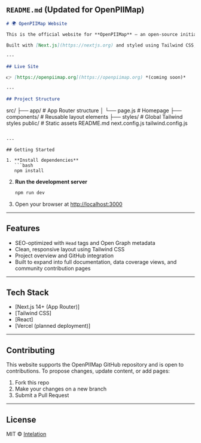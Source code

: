 ## `README.md` (Updated for OpenPIIMap)

```markdown
# 🌍 OpenPIIMap Website

This is the official website for **OpenPIIMap** — an open-source initiative to map and standardize definitions of **Personally Identifiable Information (PII)** and **Protected Health Information (PHI)** across global privacy frameworks like **GDPR**, **HIPAA**, and **DPDPB**.

Built with [Next.js](https://nextjs.org) and styled using Tailwind CSS, this site is optimized for SEO, contributor clarity, and long-term scalability.

---

## Live Site

👉 [https://openpiimap.org](https://openpiimap.org) *(coming soon)*

---

## Project Structure

```

src/
├── app/                  # App Router structure
│   └── page.js           # Homepage
├── components/           # Reusable layout elements
├── styles/               # Global Tailwind styles
public/                   # Static assets
README.md
next.config.js
tailwind.config.js

````

---

## Getting Started

1. **Install dependencies**
   ```bash
   npm install
````

2. **Run the development server**

   ```bash
   npm run dev
   ```

3. Open your browser at [http://localhost:3000](http://localhost:3000)

---

## Features

* SEO-optimized with `Head` tags and Open Graph metadata
* Clean, responsive layout using Tailwind CSS
* Project overview and GitHub integration
* Built to expand into full documentation, data coverage views, and community contribution pages

---

## Tech Stack

* \[Next.js 14+ (App Router)]
* \[Tailwind CSS]
* \[React]
* \[Vercel (planned deployment)]

---

## Contributing

This website supports the OpenPIIMap GitHub repository and is open to contributions. To propose changes, update content, or add pages:

1. Fork this repo
2. Make your changes on a new branch
3. Submit a Pull Request

---

## License

MIT © [Intelation](https://intelation.com)

```


